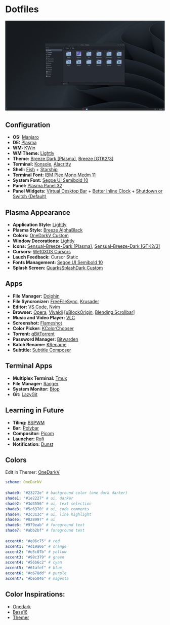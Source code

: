 # Dotfiles

![Destkop](img/screenshots/desktop.png)

## Configuration
- **OS:** [Manjaro](https://manjaro.org/downloads/official/kde)
- **DE:** [Plasma](https://kde.org/pt-br/plasma-desktop)
- **WM:** [KWin](https://userbase.kde.org/KWin)
- **WM Theme:** [Lightly](https://github.com/Luwx/Lightly)
- **Theme:** [Breeze Dark [Plasma]](https://archlinux.org/packages/extra/x86_64/breeze), [Breeze [GTK2/3]](https://archlinux.org/packages/extra/any/breeze-gtk)
- **Terminal:** [Konsole](https://konsole.kde.org), [Alacritty](https://github.com/alacritty/alacritty)
- **Shell:** [Fish](https://fishshell.com) + [Starship](https://starship.rs)
- **Terminal Font:** [IBM Plex Mono Medm 11](https://github.com/IBM/plex)
- **System Font:** [Segoe UI Semibold 10](https://docs.microsoft.com/pt-br/typography/font-list/segoe-ui)
- **Panel:** [Plasma Panel 32](https://userbase.kde.org/Plasma/Panels)
- **Panel Widgets:** [Virtual Desktop Bar](https://github.com/wsdfhjxc/virtual-desktop-bar) + [Better Inline Clock](https://store.kde.org/p/1245902) + [Shutdown or Switch (Default)](https://store.kde.org/p/1288430)

## Plasma Appearance
- **Application Style:** [Lightly](https://github.com/Luwx/Lightly)
- **Plasma Style:** [Breeze AlphaBlack](https://store.kde.org/p/1084931)
- **Colors:** [OneDarkV Custom](config/kde/kde.colors)
- **Window Decorations:** [Lightly](https://github.com/Luwx/Lightly)
- **Icons:** [Sensual-Breeze-Dark [Plasma]](https://store.kde.org/p/1373825), [Sensual-Breeze-Dark [GTK2/3]](https://www.gnome-look.org/p/1373825)
- **Cursors:** [We10XOS Cursors](https://store.kde.org/p/1381208)
- **Lauch Feedback:** Cursor Static
- **Fonts Management:** [Segoe UI Semibold 10](https://docs.microsoft.com/pt-br/typography/font-list/segoe-ui)
- **Splash Screen:** [QuarksSplashDark Custom](config/kde/quarks-splash-darker)

## Apps
- **File Manager:** [Dolphin](https://apps.kde.org/dolphin)
- **File Syncronizer:** [FreeFileSync](https://freefilesync.org), [Krusader](https://krusader.org)
- **Editor:** [VS Code](https://code.visualstudio.com), [Nvim](https://neovim.io)
- **Browser:** [Opera](https://www.opera.com), [Vivaldi](https://vivaldi.com/pt-br) [[uBlockOrigin](https://chrome.google.com/webstore/detail/ublock-origin/cjpalhdlnbpafiamejdnhcphjbkeiagm), [Blending Scrollbar](https://chrome.google.com/webstore/detail/blending-scrollbar/ajjnokaolfbjimgelmdmdlijoclmjnag)]
- **Music and Video Player:** [VLC](https://www.videolan.org/vlc)
- **Screenshot:** [Flameshot](https://flameshot.org)
- **Color Picker:** [KColorChooser](https://apps.kde.org/kcolorchooser)
- **Torrent:** [qBitTorrent](https://www.qbittorrent.org)
- **Password Manager:** [Bitwarden](https://bitwarden.com)
- **Batch Rename:** [KRename](https://apps.kde.org/krename)
- **Subtitle:** [Subtitle Composer](https://subtitlecomposer.kde.org)

## Terminal Apps
- **Multiplex Terminal:** [Tmux](https://github.com/tmux/tmux)
- **File Manager:** [Ranger](https://github.com/ranger/ranger)
- **System Monitor:** [Btop](https://github.com/aristocratos/btop)
- **Git:** [LazyGit](https://github.com/jesseduffield/lazygit)

## Learning in Future
- **Tiling:** [BSPWM](https://github.com/baskerville/bspwm)
- **Bar:** [Polybar](https://github.com/polybar/polybar)
- **Compositor:** [Picom](https://github.com/yshui/picom)
- **Launcher:** [Rofi](https://github.com/davatorium/rofi)
- **Notification:** [Dunst](https://github.com/dunst-project/dunst)


## Colors
Edit in Themer: [OneDarkV](https://themer.dev/?colors.dark.accent0=%23e06c75&colors.dark.accent1=%23d19a66&colors.dark.accent2=%23e5c07b&colors.dark.accent3=%2398c379&colors.dark.accent4=%2356b6c2&colors.dark.accent5=%2361afef&colors.dark.accent6=%23c678dd&colors.dark.accent7=%23be5046&colors.dark.shade0=%23282c34&colors.dark.shade1=%231e2227&colors.dark.shade2=%233d4556&colors.dark.shade3=%235c6370&colors.dark.shade4=%232c313c&colors.dark.shade5=%23828997&colors.dark.shade6=%23979eab&colors.dark.shade7=%23abb2bf&colors.light.accent0=%23e45649&colors.light.accent1=%23986801&colors.light.accent2=%23c18401&colors.light.accent3=%2350a14f&colors.light.accent4=%230184bc&colors.light.accent5=%234078f2&colors.light.accent6=%23a626a4&colors.light.accent7=%23ca1243&colors.light.shade0=%23fafafa&colors.light.shade1=%23CDCED1&colors.light.shade2=%23a0a1a7&colors.light.shade3=%239d9d9f&colors.light.shade4=%2383858B&colors.light.shade5=%23696c77&colors.light.shade6=%2351535D&colors.light.shade7=%23383a42&activeColorSet=dark&calculateIntermediaryShades.dark=false&calculateIntermediaryShades.light=false)

```yml
scheme: OneDarkV

shade0: "#23272e" # background color (one dark darker)
shade1: "#1e2227" # ui, darker
shade2: "#3d4556" # ui, text selection
shade3: "#5c6370" # ui, code comments
shade4: "#2c313c" # ui, line highlight
shade5: "#828997" # ui
shade6: "#979eab" # foreground text
shade7: "#abb2bf" # foreground text

accent0: "#e06c75" # red
accent1: "#d19a66" # orange
accent2: "#e5c07b" # yellow
accent3: "#98c379" # green
accent4: "#56b6c2" # cyan
accent5: "#61afef" # blue
accent6: "#c678dd" # purple
accent7: "#be5046" # magenta
```

## Color Inspirations:
- [Onedark](https://github.com/Binaryify/OneDark-Pro)
- [Base16](https://github.com/LalitMaganti/base16-onedark-scheme)
- [Themer](https://themer.dev/?colors.dark.accent0=%23e06c75&colors.dark.accent1=%23d19a66&colors.dark.accent2=%23e5c07b&colors.dark.accent3=%2398c379&colors.dark.accent4=%2356b6c2&colors.dark.accent5=%2361afef&colors.dark.accent6=%23c678dd&colors.dark.accent7=%23be5046&colors.dark.shade0=%23282c34&colors.dark.shade1=%23393e48&colors.dark.shade2=%234b515c&colors.dark.shade3=%235c6370&colors.dark.shade4=%23636d83&colors.dark.shade5=%23828997&colors.dark.shade6=%23979eab&colors.dark.shade7=%23abb2bf&colors.light.accent0=%23e45649&colors.light.accent1=%23986801&colors.light.accent2=%23c18401&colors.light.accent3=%2350a14f&colors.light.accent4=%230184bc&colors.light.accent5=%234078f2&colors.light.accent6=%23a626a4&colors.light.accent7=%23ca1243&colors.light.shade0=%23fafafa&colors.light.shade1=%23CDCED1&colors.light.shade2=%23a0a1a7&colors.light.shade3=%239d9d9f&colors.light.shade4=%2383858B&colors.light.shade5=%23696c77&colors.light.shade6=%2351535D&colors.light.shade7=%23383a42&activeColorSet=dark&calculateIntermediaryShades.dark=false&calculateIntermediaryShades.light=false)
